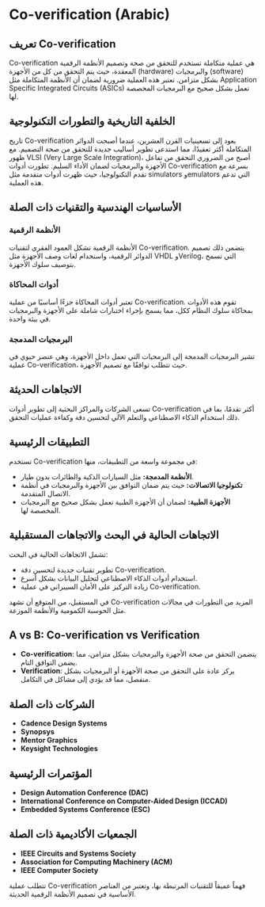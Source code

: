 # Co-verification (Arabic)

## تعريف Co-verification
Co-verification هي عملية متكاملة تستخدم للتحقق من صحة وتصميم الأنظمة الرقمية المعقدة، حيث يتم التحقق من كل من الأجهزة (hardware) والبرمجيات (software) بشكل متزامن. تعتبر هذه العملية ضرورية لضمان أن الأنظمة المتكاملة مثل Application Specific Integrated Circuits (ASICs) تعمل بشكل صحيح مع البرمجيات المخصصة لها.

## الخلفية التاريخية والتطورات التكنولوجية
تاريخ Co-verification يعود إلى تسعينيات القرن العشرين، عندما أصبحت الدوائر المتكاملة أكثر تعقيدًا، مما استدعى تطوير أساليب جديدة للتحقق من صحة التصميم. مع ظهور VLSI (Very Large Scale Integration)، أصبح من الضروري التحقق من تفاعل الأجهزة والبرمجيات لضمان الأداء السليم. تطورت أدوات Co-verification بسرعة مع تقدم التكنولوجيا، حيث ظهرت أدوات متقدمة مثل simulators وemulators التي تدعم هذه العملية.

## الأساسيات الهندسية والتقنيات ذات الصلة
### الأنظمة الرقمية
الأنظمة الرقمية تشكل العمود الفقري لتقنيات Co-verification. يتضمن ذلك تصميم الدوائر الرقمية، واستخدام لغات وصف الأجهزة مثل VHDL وVerilog، التي تسمح بتوصيف سلوك الأجهزة.

### أدوات المحاكاة
تعتبر أدوات المحاكاة جزءًا أساسيًا من عملية Co-verification. تقوم هذه الأدوات بمحاكاة سلوك النظام ككل، مما يسمح بإجراء اختبارات شاملة على الأجهزة والبرمجيات في بيئة واحدة.

### البرمجيات المدمجة
تشير البرمجيات المدمجة إلى البرمجيات التي تعمل داخل الأجهزة، وهي عنصر حيوي في عملية Co-verification، حيث تتطلب توافقًا مع تصميم الأجهزة.

## الاتجاهات الحديثة
تسعى الشركات والمراكز البحثية إلى تطوير أدوات Co-verification أكثر تقدمًا، بما في ذلك استخدام الذكاء الاصطناعي والتعلم الآلي لتحسين دقة وكفاءة عمليات التحقق. 

## التطبيقات الرئيسية
تستخدم Co-verification في مجموعة واسعة من التطبيقات، منها:
- **الأنظمة المدمجة:** مثل السيارات الذكية والطائرات بدون طيار.
- **تكنولوجيا الاتصالات:** حيث يتم ضمان التوافق بين الأجهزة والبرمجيات في أنظمة الاتصال المتقدمة.
- **الأجهزة الطبية:** لضمان أن الأجهزة الطبية تعمل بشكل صحيح مع البرمجيات المخصصة لها.

## الاتجاهات الحالية في البحث والاتجاهات المستقبلية
تشمل الاتجاهات الحالية في البحث:
- تطوير تقنيات جديدة لتحسين دقة Co-verification.
- استخدام أدوات الذكاء الاصطناعي لتحليل البيانات بشكل أسرع.
- زيادة التركيز على الأمان السيبراني في عملية Co-verification.

في المستقبل، من المتوقع أن تشهد Co-verification المزيد من التطورات في مجالات مثل الحوسبة الكمومية والأنظمة الموزعة.

## A vs B: Co-verification vs Verification
- **Co-verification**: يتضمن التحقق من صحة الأجهزة والبرمجيات بشكل متزامن، مما يضمن التوافق التام.
- **Verification**: يركز عادة على التحقق من صحة الأجهزة أو البرمجيات بشكل منفصل، مما قد يؤدي إلى مشاكل في التكامل.

## الشركات ذات الصلة
- **Cadence Design Systems**
- **Synopsys**
- **Mentor Graphics**
- **Keysight Technologies**

## المؤتمرات الرئيسية
- **Design Automation Conference (DAC)**
- **International Conference on Computer-Aided Design (ICCAD)**
- **Embedded Systems Conference (ESC)**

## الجمعيات الأكاديمية ذات الصلة
- **IEEE Circuits and Systems Society**
- **Association for Computing Machinery (ACM)**
- **IEEE Computer Society**

تتطلب عملية Co-verification فهماً عميقاً للتقنيات المرتبطة بها، وتعتبر من العناصر الأساسية في تصميم الأنظمة الرقمية الحديثة.